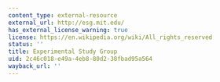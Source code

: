 ```yaml
---
content_type: external-resource
external_url: http://esg.mit.edu/
has_external_license_warning: true
license: https://en.wikipedia.org/wiki/All_rights_reserved
status: ''
title: Experimental Study Group
uid: 2c46c018-e49a-4eb8-80d2-38fbad95a564
wayback_url: ''
---
```

